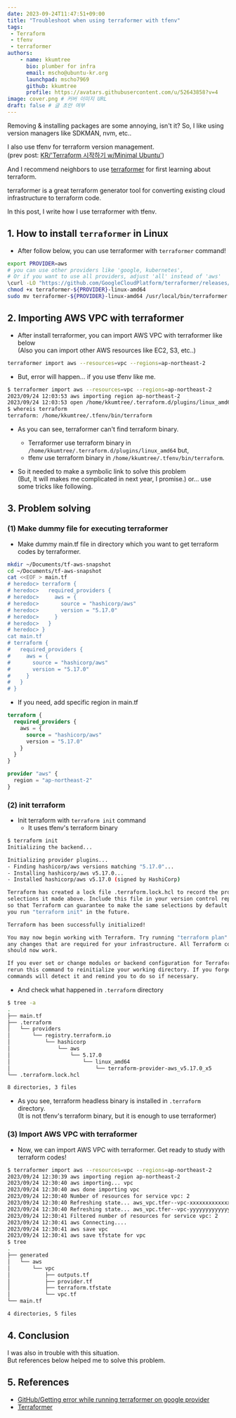 ```yaml
---
date: 2023-09-24T11:47:51+09:00
title: "Troubleshoot when using terraformer with tfenv"
tags:
 - Terraform
 - tfenv
 - terraformer
authors:
    - name: kkumtree
      bio: plumber for infra
      email: mscho@ubuntu-kr.org
      launchpad: mscho7969
      github: kkumtree
      profile: https://avatars.githubusercontent.com/u/52643858?v=4 
image: cover.png # 커버 이미지 URL
draft: false # 글 초안 여부
---
```


Removing & installing packages are some annoying, isn't it?
So, I like using version managers like SDKMAN, nvm, etc..  

I also use tfenv for terraform version management.  
(prev post: [KR/'Terraform 시작하기 w/Minimal Ubuntu'](https://kkumtree.github.io/post/terraform-hello-world-tfenv))

And I recommend neighbors to use [terraformer](https://github.com/GoogleCloudPlatform/terraformer) for first learning about terraform.  

terraformer is a great terraform generator tool for converting existing cloud infrastructure to terraform code.  

In this post, I write how I use terraformer with tfenv.

## 1. How to install `terraformer` in Linux

- After follow below, you can use terraformer with `terraformer` command!

```bash
export PROVIDER=aws 
# you can use other providers like 'google, kubernetes',
# Or if you want to use all providers, adjust 'all' instead of 'aws'
\curl -LO "https://github.com/GoogleCloudPlatform/terraformer/releases/download/$(curl -s https://api.github.com/repos/GoogleCloudPlatform/terraformer/releases/latest | grep tag_name | cut -d '"' -f 4)/terraformer-${PROVIDER}-linux-amd64"
chmod +x terraformer-${PROVIDER}-linux-amd64
sudo mv terraformer-${PROVIDER}-linux-amd64 /usr/local/bin/terraformer
```

## 2. Importing AWS VPC with terraformer

- After install terraformer, you can import AWS VPC with terraformer like below  
  (Also you can import other AWS resources like EC2, S3, etc..)

```bash
terraformer import aws --resources=vpc --regions=ap-northeast-2 
```

- But, error will happen... if you use tfenv like me.

```bash
$ terraformer import aws --resources=vpc --regions=ap-northeast-2
2023/09/24 12:03:53 aws importing region ap-northeast-2
2023/09/24 12:03:53 open /home/kkumtree/.terraform.d/plugins/linux_amd64: no such file or directory
$ whereis terraform
terraform: /home/kkumtree/.tfenv/bin/terraform
```

- As you can see, terraformer can't find terraform binary.  
  - Terraformer use terraform binary in `/home/kkumtree/.terraform.d/plugins/linux_amd64` but,  
  - tfenv use terraform binary in `/home/kkumtree/.tfenv/bin/terraform`.  

- So it needed to make a symbolic link to solve this problem  
  (But, It will makes me complicated in next year, I promise.)
  or... use some tricks like following.  

## 3. Problem solving

### (1) Make dummy file for executing terraformer

- Make dummy main.tf file in directory which you want to get terraform codes by terraformer.

```bash
mkdir ~/Documents/tf-aws-snapshot
cd ~/Documents/tf-aws-snapshot
cat <<EOF > main.tf
# heredoc> terraform {
# heredoc>   required_providers {
# heredoc>     aws = {
# heredoc>       source = "hashicorp/aws"
# heredoc>       version = "5.17.0"
# heredoc>     }
# heredoc>   }
# heredoc> }
cat main.tf
# terraform {
#   required_providers {
#     aws = {
#       source = "hashicorp/aws"
#       version = "5.17.0"
#     }
#   }
# }
```

- If you need, add specific region in main.tf

```terraform
terraform {
  required_providers {
    aws = {
      source = "hashicorp/aws"
      version = "5.17.0"
    }
  }
}

provider "aws" {
  region = "ap-northeast-2"
}
```

### (2) init terraform

- Init terraform with `terraform init` command
  - It uses tfenv's terraform binary

```bash
$ terraform init
Initializing the backend...

Initializing provider plugins...
- Finding hashicorp/aws versions matching "5.17.0"...
- Installing hashicorp/aws v5.17.0...
- Installed hashicorp/aws v5.17.0 (signed by HashiCorp)

Terraform has created a lock file .terraform.lock.hcl to record the provider
selections it made above. Include this file in your version control repository
so that Terraform can guarantee to make the same selections by default when
you run "terraform init" in the future.

Terraform has been successfully initialized!

You may now begin working with Terraform. Try running "terraform plan" to see
any changes that are required for your infrastructure. All Terraform commands
should now work.

If you ever set or change modules or backend configuration for Terraform,
rerun this command to reinitialize your working directory. If you forget, other
commands will detect it and remind you to do so if necessary.
```

- And check what happened in `.terraform` directory

```bash
$ tree -a
.
├── main.tf
├── .terraform
│   └── providers
│       └── registry.terraform.io
│           └── hashicorp
│               └── aws
│                   └── 5.17.0
│                       └── linux_amd64
│                           └── terraform-provider-aws_v5.17.0_x5
└── .terraform.lock.hcl

8 directories, 3 files
```

- As you see, terraform headless binary is installed in `.terraform` directory.  
  (It is not tfenv's terraform binary, but it is enough to use terraformer)

### (3) Import AWS VPC with terraformer

- Now, we can import AWS VPC with terraformer. Get ready to study with terraform codes!

```bash
$ terraformer import aws --resources=vpc --regions=ap-northeast-2
2023/09/24 12:30:39 aws importing region ap-northeast-2
2023/09/24 12:30:40 aws importing... vpc
2023/09/24 12:30:40 aws done importing vpc
2023/09/24 12:30:40 Number of resources for service vpc: 2
2023/09/24 12:30:40 Refreshing state... aws_vpc.tfer--vpc-xxxxxxxxxxxxxxxxx
2023/09/24 12:30:40 Refreshing state... aws_vpc.tfer--vpc-yyyyyyyyyyyyyyyyy
2023/09/24 12:30:41 Filtered number of resources for service vpc: 2
2023/09/24 12:30:41 aws Connecting.... 
2023/09/24 12:30:41 aws save vpc
2023/09/24 12:30:41 aws save tfstate for vpc
$ tree
.
├── generated
│   └── aws
│       └── vpc
│           ├── outputs.tf
│           ├── provider.tf
│           ├── terraform.tfstate
│           └── vpc.tf
└── main.tf

4 directories, 5 files
```

## 4. Conclusion

I was also in trouble with this situation.  
But references below helped me to solve this problem.  

## 5. References

- [GitHub/Getting error while running terraformer on google provider](https://github.com/GoogleCloudPlatform/terraformer/issues/1695#issuecomment-1536052978)  
- [Terraformer](https://github.com/GoogleCloudPlatform/terraformer)  

